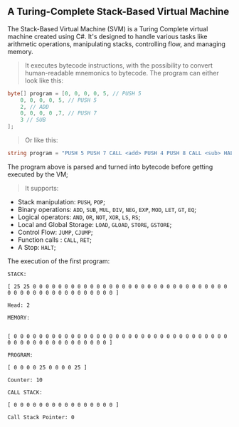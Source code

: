 ## A Turing-Complete Stack-Based Virtual Machine

The Stack-Based Virtual Machine (SVM) is a Turing Complete virtual machine created using C#. It's designed to handle various tasks like arithmetic operations, manipulating stacks, controlling flow, and managing memory.

> It executes bytecode instructions, with the possibility to convert human-readable mnemonics to bytecode. The program can either look like this:

```c#
byte[] program = [0, 0, 0, 0, 5, // PUSH 5
    0, 0, 0, 0, 5, // PUSH 5
    2, // ADD
    0, 0, 0, 0 ,7, // PUSH 7
    3 // SUB
];
```

> Or like this:

```c#
string program = "PUSH 5 PUSH 7 CALL <add> PUSH 4 PUSH 8 CALL <sub> HALT </add> ADD RET </sub> SUB RET"
```

The program above is parsed and turned into bytecode before getting executed by the VM;

> It supports:

- Stack manipulation: `PUSH`, `POP`;
- Binary operations: `ADD`, `SUB`, `MUL`, `DIV`, `NEG`, `EXP`, `MOD`, `LET`, `GT`, `EQ`;
- Logical operators: `AND`, `OR`, `NOT`, `XOR`, `LS`, `RS`;
- Local and Global Storage: `LOAD`, `GLOAD`, `STORE`, `GSTORE`;
- Control Flow: `JUMP`, `CJUMP`;
- Function calls : `CALL`, `RET`;
- A Stop: `HALT`;

The execution of the first program:

```
STACK:

[ 25 25 0 0 0 0 0 0 0 0 0 0 0 0 0 0 0 0 0 0 0 0 0 0 0 0 0 0 0 0 0 0 0 0 0 0 0 0 0 0 0 0 0 0 0 0 0 0 0 0 ]

Head: 2

MEMORY:


[ 0 0 0 0 0 0 0 0 0 0 0 0 0 0 0 0 0 0 0 0 0 0 0 0 0 0 0 0 0 0 0 0 0 0 0 0 0 0 0 0 0 0 0 0 0 0 0 0 0 0 ]

PROGRAM:

[ 0 0 0 0 25 0 0 0 0 25 ]

Counter: 10

CALL STACK:

[ 0 0 0 0 0 0 0 0 0 0 0 0 0 0 0 0 ]

Call Stack Pointer: 0
```
